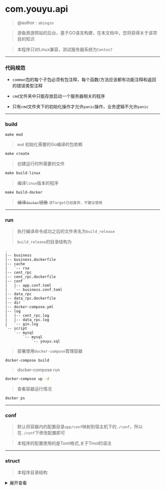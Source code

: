 # com.youyu.api

> @author : `abingzo`

> 游鱼旅游网站的后台，基于GO语言构建，在本文档中，您将获得关于该项目的知识

> 本程序只对Linux兼容，测试服务器系统为`Centos7`

---

### 代码规范

- `common`包的每个子包必须有包注释，每个函数/方法应该都有功能注释和返回的错误类型注释

- `cmd`文件夹中只能存放启动一个服务器相关的程序
- 只有`cmd`文件夹下的初始化操作才允许`panic`操作，业务逻辑不允许`panic`

---

### build

```makefile
make mod
```

> `mod` 初始化需要的Go编译的包依赖

```makefile
make create
```

> 创建运行时所需要的文件

```makefile
make build-linux
```

> 编译`linux`版本的程序

```makefile
make build-docker
```

> ~~编译`docker`镜像~~ `该Target已经废弃，不建议使用`

---

### run

> 执行编译命令成功之后的文件夹名为`build_release`
>
> `build_release`的目录结构为

```shell
.
|-- business
|-- business.dockerfile
|-- cache
|   `-- rsa
|-- cent_rpc
|-- cent_rpc.dockerfile
|-- conf
|   |-- app.conf.toml
|   `-- business.conf.toml
|-- data_rpc
|-- data_rpc.dockerfile
|-- dir
|-- docker-compose.yml
|-- log
|   |-- cent_rpc.log
|   |-- data_rpc.log
|   `-- gin.log
`-- script
    `-- mysql
        `-- mysql
            `-- youyu.sql
```

> 部署使用`docker-compose`管理容器

```dockerfile
docker-compose build
```

> docker-compose run

```sh
docker-compose up -d
```

> 查看容器运行情况

```sh
docker ps
```

---

### conf

> 默认将容器内的配置目录`app/conf`映射到宿主机下的`./conf`，所以在`./conf`下修改配置即可

> 本程序的配置使用的是Toml格式,关于Tmol的语法



---

### struct

> 本程序目录结构

<details>
<summary>展开查看</summary>
<pre><code>.
├─app
│  ├─business_server -- 业务服务器
│  │  └─controller -- 控制器层
│  └─rpc -- grpc调用的一些实例
│      ├─client -- grpc 客户端的获取函数
│      ├─model -- dao层
│      ├─proto_files -- protobuf文件生成的service代码存根
│      └─server -- grpc 服务器的具体实现函数
├─build_debug -- 编译缓存文件
│  ├─conf
│  └─log
├─cmd
│  ├─main_server -- gin web服务器的启动程序
│  ├─rpc_cent_cmd -- 配置中心和日志中心的启动文件
│  └─rpc_cmd -- 数据rpc的启动文件
├─common
│  ├─config -- toml配置文件的解析
│  ├─database -- 数据库连接的支持
│  ├─errors -- 错误码
│  ├─interface -- 存放公共统一的接口
│  ├─log -- zerolog的封装
│  ├─middleware -- gin的中间件服务
│  ├─path -- 项目公共的路径和文件名称
│  ├─router -- gin路由
│  └─utils -- 独立的工具包
├─conf
│  ├─dev -- 配置文件的原型
│  └─pro -- 配置文件的原型
├─internal -- grpc service文件
│  └─proto_file -- protobuf生成的go代码文件
│      └─com.youyu.api
│          └─app
│              └─rpc
│                  └─proto_files
├─script -- 程序用到的一些脚本，比如数据库初始化脚本
└─test -- 测试代码
    ├─conf
    └─log
</code></pre>
</details>
